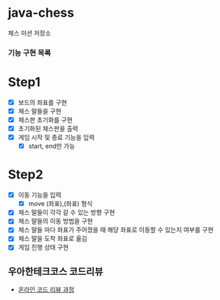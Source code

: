 # java-chess

체스 미션 저장소

### 기능 구현 목록

# Step1

- [x] 보드의 좌표를 구현
- [x] 체스 말들을 구현
- [x] 체스판 초기화를 구현
- [x] 초기화된 체스판을 출력
- [x] 게임 시작 및 종료 기능을 입력
    - [x] start, end만 가능

# Step2

- [x] 이동 기능을 입력
    - [x] move (좌표),(좌표) 형식
- [x] 체스 말들이 각각 갈 수 있는 방향 구현
- [x] 체스 말들의 이동 방법을 구현
- [x] 체스 말들 마다 좌표가 주어졌을 때 해당 좌표로 이동할 수 있는지 여부를 구현
- [x] 체스 말을 도착 좌표로 옮김
- [x] 게임 진행 상태 구현

## 우아한테크코스 코드리뷰

- [온라인 코드 리뷰 과정](https://github.com/woowacourse/woowacourse-docs/blob/master/maincourse/README.md)
